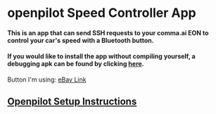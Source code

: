 # openpilot Speed Controller App

#### This is an app that can send SSH requests to your comma.ai EON to control your car's speed with a Bluetooth button.

#### If you would like to install the app without compiling yourself, a debugging apk can be found by clicking [here](https://github.com/ShaneSmiskol/op-speed-controller/blob/master/app-debug.apk?raw=true).

Button I'm using: [eBay Link](https://www.ebay.com/sch/i.html?_from=R40&_trksid=m570.l1313&_nkw=Car+Bluetooth4.0+Media+Button+Music+Steering+Wheel+Control+for+Smartphone&_sacat=0)

## [Openpilot Setup Instructions](https://github.com/ShaneSmiskol/op-speed-controller-app/blob/master/INSTRUCTIONS.md)
